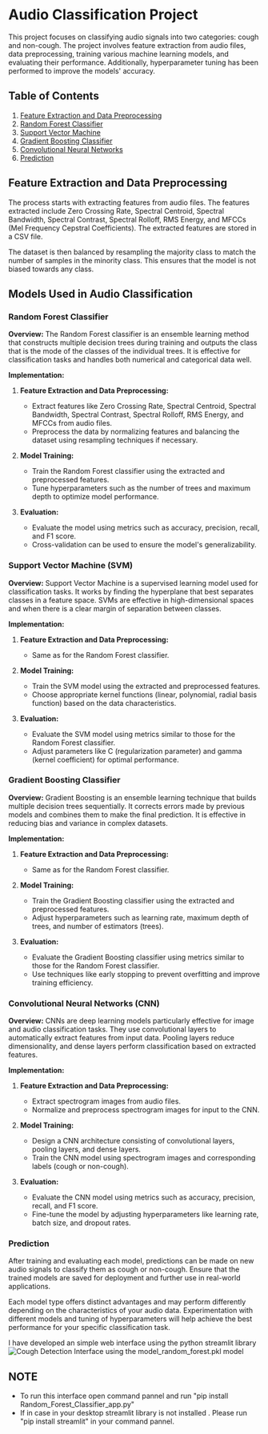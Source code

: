 # Audio Classification Project

This project focuses on classifying audio signals into two categories: cough and non-cough. The project involves feature extraction from audio files, data preprocessing, training various machine learning models, and evaluating their performance. Additionally, hyperparameter tuning has been performed to improve the models' accuracy.

## Table of Contents

1. [Feature Extraction and Data Preprocessing](#feature-extraction-and-data-preprocessing)
2. [Random Forest Classifier](#random-forest-classifier)
3. [Support Vector Machine](#support-vector-machine)
4. [Gradient Boosting Classifier](#gradient-boosting-classifier)
5. [Convolutional Neural Networks](#convolutional-neural-networks)
6. [Prediction](#prediction)

## Feature Extraction and Data Preprocessing

The process starts with extracting features from audio files. The features extracted include Zero Crossing Rate, Spectral Centroid, Spectral Bandwidth, Spectral Contrast, Spectral Rolloff, RMS Energy, and MFCCs (Mel Frequency Cepstral Coefficients). The extracted features are stored in a CSV file.

The dataset is then balanced by resampling the majority class to match the number of samples in the minority class. This ensures that the model is not biased towards any class.

## Models Used in Audio Classification

### Random Forest Classifier

**Overview:**
The Random Forest classifier is an ensemble learning method that constructs multiple decision trees during training and outputs the class that is the mode of the classes of the individual trees. It is effective for classification tasks and handles both numerical and categorical data well.

**Implementation:**
1. **Feature Extraction and Data Preprocessing:** 
   - Extract features like Zero Crossing Rate, Spectral Centroid, Spectral Bandwidth, Spectral Contrast, Spectral Rolloff, RMS Energy, and MFCCs from audio files.
   - Preprocess the data by normalizing features and balancing the dataset using resampling techniques if necessary.

2. **Model Training:**
   - Train the Random Forest classifier using the extracted and preprocessed features.
   - Tune hyperparameters such as the number of trees and maximum depth to optimize model performance.

3. **Evaluation:**
   - Evaluate the model using metrics such as accuracy, precision, recall, and F1 score.
   - Cross-validation can be used to ensure the model's generalizability.

### Support Vector Machine (SVM)

**Overview:**
Support Vector Machine is a supervised learning model used for classification tasks. It works by finding the hyperplane that best separates classes in a feature space. SVMs are effective in high-dimensional spaces and when there is a clear margin of separation between classes.

**Implementation:**
1. **Feature Extraction and Data Preprocessing:** 
   - Same as for the Random Forest classifier.

2. **Model Training:**
   - Train the SVM model using the extracted and preprocessed features.
   - Choose appropriate kernel functions (linear, polynomial, radial basis function) based on the data characteristics.

3. **Evaluation:**
   - Evaluate the SVM model using metrics similar to those for the Random Forest classifier.
   - Adjust parameters like C (regularization parameter) and gamma (kernel coefficient) for optimal performance.

### Gradient Boosting Classifier

**Overview:**
Gradient Boosting is an ensemble learning technique that builds multiple decision trees sequentially. It corrects errors made by previous models and combines them to make the final prediction. It is effective in reducing bias and variance in complex datasets.

**Implementation:**
1. **Feature Extraction and Data Preprocessing:** 
   - Same as for the Random Forest classifier.

2. **Model Training:**
   - Train the Gradient Boosting classifier using the extracted and preprocessed features.
   - Adjust hyperparameters such as learning rate, maximum depth of trees, and number of estimators (trees).

3. **Evaluation:**
   - Evaluate the Gradient Boosting classifier using metrics similar to those for the Random Forest classifier.
   - Use techniques like early stopping to prevent overfitting and improve training efficiency.

### Convolutional Neural Networks (CNN)

**Overview:**
CNNs are deep learning models particularly effective for image and audio classification tasks. They use convolutional layers to automatically extract features from input data. Pooling layers reduce dimensionality, and dense layers perform classification based on extracted features.

**Implementation:**
1. **Feature Extraction and Data Preprocessing:** 
   - Extract spectrogram images from audio files.
   - Normalize and preprocess spectrogram images for input to the CNN.

2. **Model Training:**
   - Design a CNN architecture consisting of convolutional layers, pooling layers, and dense layers.
   - Train the CNN model using spectrogram images and corresponding labels (cough or non-cough).

3. **Evaluation:**
   - Evaluate the CNN model using metrics such as accuracy, precision, recall, and F1 score.
   - Fine-tune the model by adjusting hyperparameters like learning rate, batch size, and dropout rates.

### Prediction

After training and evaluating each model, predictions can be made on new audio signals to classify them as cough or non-cough. Ensure that the trained models are saved for deployment and further use in real-world applications.

Each model type offers distinct advantages and may perform differently depending on the characteristics of your audio data. Experimentation with different models and tuning of hyperparameters will help achieve the best performance for your specific classification task.


I have developed an simple web interface using the python streamlit library 
![Cough Detection Interface using the model_random_forest.pkl model](https://github.com/dpavansekhar/Cough-Classification-Based-on-Machine-Learning-Models/assets/173888818/39dd86e3-765d-4d8f-89da-9e2fc727017b)

## NOTE 
- To run this interface open command pannel and run "pip  install Random_Forest_Classifier_app.py"
- If in case in your desktop streamlit library is not installed . Please run "pip install streamlit" in your command pannel.
